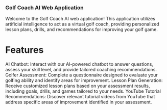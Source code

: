 ### Golf Coach AI Web Application
Welcome to the Golf Coach AI web application! This application utilizes artificial intelligence to act as a virtual golf coach, providing personalized lesson plans, drills, and recommendations for improving your golf game.

# Features
AI Chatbot: Interact with our AI-powered chatbot to answer questions, assess your skill level, and provide tailored coaching recommendations.
Golfer Assessment: Complete a questionnaire designed to evaluate your golfing ability and identify areas for improvement.
Lesson Plan Generation: Receive customized lesson plans based on your assessment results, including goals, drills, and games tailored to your needs.
YouTube Tutorial Recommendations: Discover relevant tutorial videos from YouTube that address specific areas of improvement identified in your assessment.